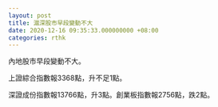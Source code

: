 ```yaml
---
layout: post
title: 滬深股市早段變動不大
date: 2020-12-16 09:35:33.000000000 +08:00
categories: rthk
---
```


內地股市早段變動不大。

上證綜合指數報3368點，升不足1點。

深證成份指數報13766點，升3點。創業板指數報2756點，跌2點。
